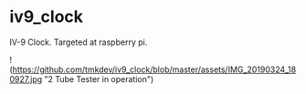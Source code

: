 # iv9_clock
IV-9 Clock. Targeted at raspberry pi. 

!(https://github.com/tmkdev/iv9_clock/blob/master/assets/IMG_20190324_180927.jpg "2 Tube Tester in operation")
